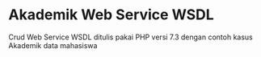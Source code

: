 # Akademik Web Service WSDL
Crud Web Service WSDL ditulis pakai PHP versi 7.3 dengan contoh kasus Akademik data mahasiswa